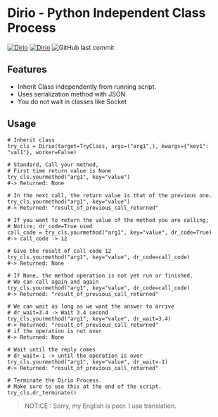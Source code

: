 # Dirio - Python Independent Class Process
[![Dirio](https://img.shields.io/badge/release-0.1.0-orange?&style=flat&llogoColor=white)](https://github.com/manahter/dirio)
[![Dirio](https://img.shields.io/github/license/manahter/dirio)](https://github.com/manahter/dirio/blob/main/LICENSE)
![GitHub last commit](https://img.shields.io/github/last-commit/manahter/dirio)

## Features
* Inherit Class independently from running script.
* Uses serialization method with JSON
* You do not wait in classes like Socket

## Usage

```
# Inherit class
try_cls = Dirio(target=TryClass, args=("arg1",), kwargs={"key1": "val1"}, worker=False)

# Standard, Call your method, 
# First time return value is None
try_cls.yourmethod("arg1", key="value")
#-> Returned: None

# In the next call, the return value is that of the previous one.
try_cls.yourmethod("arg1", key="value")
#-> Returned: "result_of_previous_call_returned"

# If you want to return the value of the method you are calling;
# Notice; dr_code=True used
call_code = try_cls.yourmethod("arg1", key="value", dr_code=True)
#-> call_code -> 12

# Give the result of call code 12
try_cls.yourmethod("arg1", key="value", dr_code=call_code)
#-> Returned: None

# If None, the method operation is not yet run or finished.
# We can call again and again
try_cls.yourmethod("arg1", key="value", dr_code=call_code)
#-> Returned: "result_of_previous_call_returned"

# We can wait as long as we want the answer to arrive
# dr_wait=3.4 -> Wait 3.4 second
try_cls.yourmethod("arg1", key="value", dr_wait=3.4)
#-> Returned: "result_of_previous_call_returned"
# if the operation is not over
#-> Returned: None

# Wait until the reply comes
# dr_wait=-1 -> until the operation is over
try_cls.yourmethod("arg1", key="value", dr_wait=-1)
#-> Returned: "result_of_previous_call_returned"

# Terminate the Dirio Process. 
# Make sure to use this at the end of the script.
try_cls.dr_terminate()
```

> NOTICE : Sorry, my English is poor. I use translation.